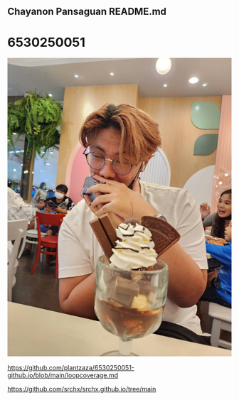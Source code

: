 ## Chayanon Pansaguan README.md
# 6530250051 

![Alt text](IMG_1580.jpeg)

https://github.com/plantzaza/6530250051-github.io/blob/main/loopcoverage.md


https://github.com/srchx/srchx.github.io/tree/main
